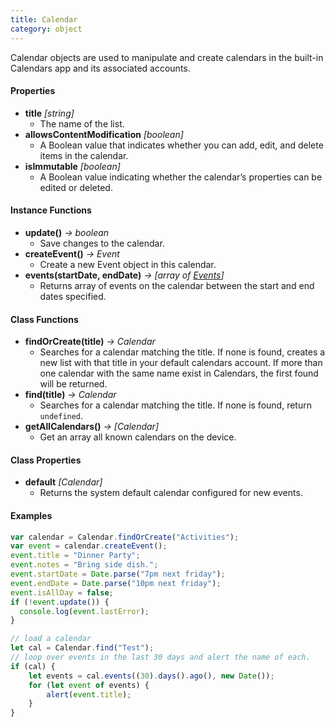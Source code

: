 ```yaml
---
title: Calendar
category: object
---
```


Calendar objects are used to manipulate and create calendars in the built-in Calendars app and its associated accounts.

#### Properties

- **title** *[string]*
  - The name of the list.
- **allowsContentModification** *[boolean]*
  - A Boolean value that indicates whether you can add, edit, and delete items in the calendar.
- **isImmutable** *[boolean]*
  - A Boolean value indicating whether the calendar’s properties can be edited or deleted.

#### Instance Functions

- **update()** *-> boolean*
  - Save changes to the calendar.
- **createEvent()** *-> Event*
  - Create a new Event object in this calendar.
- **events(startDate, endDate)** *-> [array of [Events](/objects/event)]*
  - Returns array of events on the calendar between the start and end dates specified.

#### Class Functions

- **findOrCreate(title)** *-> Calendar*
  - Searches for a calendar matching the title.  If none is found, creates a new list with that title in your default calendars account.  If more than one calendar with the same name exist in Calendars, the first found will be returned.
- **find(title)** *-> Calendar*
  - Searches for a calendar matching the title.  If none is found, return `undefined`.
- **getAllCalendars()** *-> [Calendar]*
  - Get an array all known calendars on the device.

#### Class Properties

- **default** *[Calendar]*
  - Returns the system default calendar configured for new events.

#### Examples

```javascript
var calendar = Calendar.findOrCreate("Activities");
var event = calendar.createEvent();
event.title = "Dinner Party";
event.notes = "Bring side dish.";
event.startDate = Date.parse("7pm next friday");
event.endDate = Date.parse("10pm next friday");
event.isAllDay = false;
if (!event.update()) {
  console.log(event.lastError);
}
```

```javascript
// load a calendar
let cal = Calendar.find("Test");
// loop over events in the last 30 days and alert the name of each.
if (cal) {
	let events = cal.events((30).days().ago(), new Date());
	for (let event of events) {
		alert(event.title);
	}
}
```
